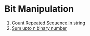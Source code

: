 # Bit Manipulation

1. [Count Repeated Sequence in string](./repeated_sequence_in_string.cpp)
2. [Sum upto n binary number](./sum_upto_n.cpp)